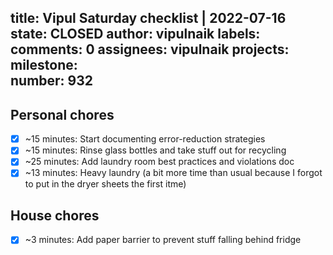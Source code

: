 title:	Vipul Saturday checklist | 2022-07-16
state:	CLOSED
author:	vipulnaik
labels:	
comments:	0
assignees:	vipulnaik
projects:	
milestone:	
number:	932
--
## Personal chores

- [x] ~15 minutes: Start documenting error-reduction strategies
- [x] ~15 minutes: Rinse glass bottles and take stuff out for recycling
- [x] ~25 minutes: Add laundry room best practices and violations doc 
- [x] ~13 minutes: Heavy laundry (a bit more time than usual because I forgot to put in the dryer sheets the first itme) 

## House chores

- [x] ~3 minutes: Add paper barrier to prevent stuff falling behind fridge
